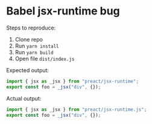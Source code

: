 # Babel jsx-runtime bug

Steps to reproduce:

1. Clone repo
2. Run `yarn install`
3. Run `yarn build`
4. Open file `dist/index.js`

Expected output:

```jsx
import { jsx as _jsx } from "preact/jsx-runtime";
export const foo = _jsx("div", {});
```

Actual output:

```jsx
import { jsx as _jsx } from "preact/jsx-runtime.js";
export const foo = _jsx("div", {});
```

